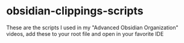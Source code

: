 # obsidian-clippings-scripts
These are the scripts I used in my "Advanced Obsidian Organization" videos, add these to your root file and open in your favorite IDE
